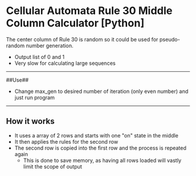 **Cellular Automata Rule 30 Middle Column Calculator [Python]**
=============

The center column of Rule 30 is random so it could be used for pseudo-random number generation.

* Output list of 0 and 1
* Very slow for calculating large sequences

-----

##Use##
* Change max_gen to desired number of iteration (only even number) and just run program

-----

## How it works ##
* It uses a array of 2 rows and starts with one "on" state in the middle
* It then applies the rules for the second row
* The second row is copied into the first row and the process is repeated again
	- This is done to save memory, as having all rows loaded will vastly limit the scope of output
